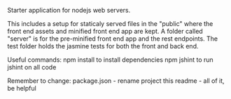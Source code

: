 Starter application for nodejs web servers.

This includes a setup for staticaly served files in the "public" where the front end assets and minified front end app are kept.  A folder called "server" is for the pre-minified front end app and the rest endpoints.  The test folder holds the jasmine tests for both the front and back end.

Useful commands:
npm install to install dependencies
npm jshint to run jshint on all code

Remember to change:
package.json - rename project
this readme - all of it, be helpful
